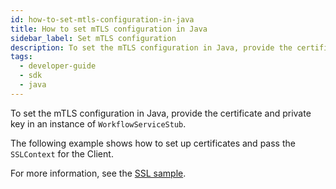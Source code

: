 ```yaml
---
id: how-to-set-mtls-configuration-in-java
title: How to set mTLS configuration in Java
sidebar_label: Set mTLS configuration
description: To set the mTLS configuration in Java, provide the certificate and private key in an instance of `WorkflowServiceStub`.
tags:
  - developer-guide
  - sdk
  - java
---
```


To set the mTLS configuration in Java, provide the certificate and private key in an instance of `WorkflowServiceStub`.

The following example shows how to set up certificates and pass the `SSLContext` for the Client.

<!--SNIPSTART java-mtls-configuration-->
<!--SNIPEND-->

For more information, see the [SSL sample](https://github.com/temporalio/samples-java/blob/main/src/main/java/io/temporal/samples/ssl/SslEnabledWorker.java).
